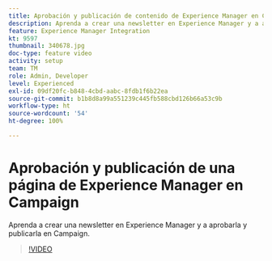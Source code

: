 ```yaml
---
title: Aprobación y publicación de contenido de Experience Manager en Campaign
description: Aprenda a crear una newsletter en Experience Manager y a aprobarla y publicarla en Campaign.
feature: Experience Manager Integration
kt: 9597
thumbnail: 340678.jpg
doc-type: feature video
activity: setup
team: TM
role: Admin, Developer
level: Experienced
exl-id: 09df20fc-b848-4cbd-aabc-8fdb1f6b22ea
source-git-commit: b1b8d8a99a551239c445fb588cbd126b66a53c9b
workflow-type: ht
source-wordcount: '54'
ht-degree: 100%

---
```


# Aprobación y publicación de una página de Experience Manager en Campaign

Aprenda a crear una newsletter en Experience Manager y a aprobarla y publicarla en Campaign.

>[!VIDEO](https://video.tv.adobe.com/v/340678?quality=12&learn=on)
